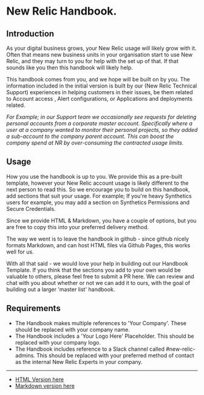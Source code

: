# New Relic Handbook.

## Introduction

As your digital business grows, your New Relic usage will likely grow with it. Often that means new business units in your organisation start to use New Relic, and they may turn to you for help with the set up of that. If that sounds like you then this handbook will likely help.

This handbook comes from you, and we hope will be built on by you. The information included in the initial version is built by our (New Relic Technical Support) experiences in helping customers in their issues, be them related to Account access , Alert configurations, or Applications and deployments related. 

_For Example; in our Support team we occasionally see requests for deleting personal accounts from a corporate master account. Specifically where a user at a company wanted to monitor their personal projects, so they added a sub-account to the company parent account. This can boost the company spend at NR by over-consuming the contracted usage limits._

## Usage
How you use the handbook is up to you. We provide this as a pre-built template, however your New Relic account usage is likely different to the next person to read this. So we encourage you to build on this handbook, add sections that suit your usage. 
For example; If you're heavy Synthetics users for example, you may add a section on Synthetics Permissions and Secure Credentials.

Since we provide HTML & Markdown, you have a couple of options, but you are free to copy this into your preferred delivery method.

The way we went is to leave the handbook in github - since github nicely formats Markdown, and can host HTML files via Github Pages, this works well for us.

With all that said - we would love your help in building out our Handbook Template. If you think that the sections you add to your own would be valuable to others, please feel free to submit a PR here. We can review and chat with you about whether or not we can add it to ours, with the goal of building out a larger 'master list' handbook.


## Requirements
* The Handbook makes multiple references to 'Your Company'. These should be replaced with your company name.
* The Handbook includes a 'Your Logo Here' Placeholder. This should be replaced with your company logo. 
* The Handbook includes reference to a Slack channel called #new-relic-admins. This should be replaced with your preferred method of contact as the internal New Relic Experts in your company. 

<hr/>

* [HTML Version here](https://github.com/newrelic/nr-handbook/tree/master/HTML)
* [Markdown version here](https://github.com/newrelic/nr-handbook/tree/master/MD)
